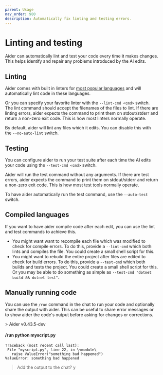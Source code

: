 ```yaml
---
parent: Usage
nav_order: 900
description: Automatically fix linting and testing errors.
---
```


# Linting and testing

Aider can automatically lint and test your code
every time it makes changes.
This helps identify and repair any problems introduced
by the AI edits.

## Linting

Aider comes with built in linters for 
[most popular languages](/docs/languages.html)
and will automatically lint code in these languages.

Or you can specify your favorite linter
with the `--lint-cmd <cmd>` switch.
The lint command should accept the filenames
of the files to lint. 
If there are linting errors, aider expects the
command to print them on stdout/stderr
and return a non-zero exit code.
This is how most linters normally operate.

By default, aider will lint any files which it edits.
You can disable this with the `--no-auto-lint` switch.

## Testing

You can configure aider to run your test suite
after each time the AI edits your code
using the `--test-cmd <cmd>` switch.

Aider will run the test command without any arguments.
If there are test errors, aider expects the
command to print them on stdout/stderr
and return a non-zero exit code.
This is how most test tools normally operate.

To have aider automatically run the test command,
use the `--auto-test` switch.

## Compiled languages

If you want to have aider compile code after each edit, you
can use the lint and test commands to achieve this.

- You might want want to recompile each file which was modified
to check for compile errors.
To do this,
provide a `--lint-cmd` which both lints and compiles the file.
You could create a small shell script for this.
- You might want to rebuild the entire project after files
are edited to check for build errors.
To do this,
provide a `--test-cmd` which both builds and tests the project.
You could create a small shell script for this.
Or you may be able to do something as simple as
`--test-cmd "dotnet build && dotnet test"`.

## Manually running code

You can use the `/run` command in the chat to run your code
and optionally share the output with aider.
This can be useful to share error messages or to show aider
the code's output before asking for changes or corrections.

<div class="chat-transcript" markdown="1">
> Aider v0.43.5-dev  

#### /run python myscript.py

```
Traceback (most recent call last):  
 File "myscript.py", line 22, in \<module\ 
   raise ValueError("something bad happened")  
ValueError: something bad happened  
```

> Add the output to the chat? y  

</div>


